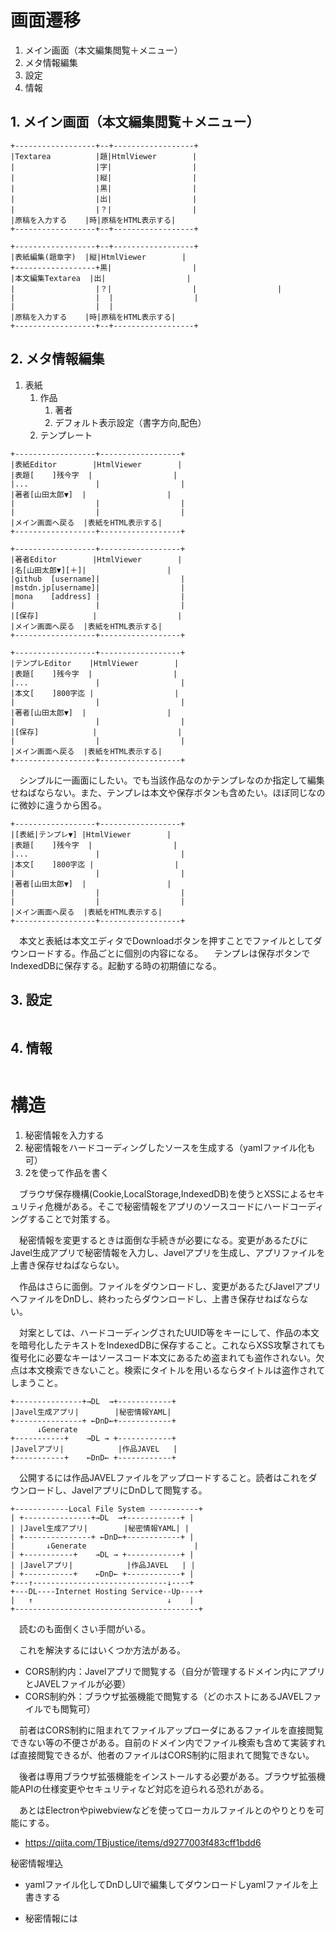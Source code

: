 # 画面遷移

1. メイン画面（本文編集閲覧＋メニュー）
2. メタ情報編集
3. 設定
4. 情報

## 1. メイン画面（本文編集閲覧＋メニュー）

```
+------------------+--+------------------+
|Textarea          |題|HtmlViewer        |
|                  |字|                  |
|                  |縦|                  |
|                  |黒|                  |
|                  |出|                  |
|                  |？|                  |
|原稿を入力する    |時|原稿をHTML表示する|
+------------------+--+------------------+
```

```
+------------------+--+------------------+
|表紙編集(題章字)  |縦|HtmlViewer        |
+------------------+黒|                  |
|本文編集Textarea  |出|                  |
|                  |？|                  |                  |
|                  |  |                  |
|                  |  |
|原稿を入力する    |時|原稿をHTML表示する|
+------------------+--+------------------+
```


## 2. メタ情報編集

1. 表紙
    1. 作品
        1. 著者
        2. デフォルト表示設定（書字方向,配色）
    2. テンプレート

```
+------------------+------------------+
|表紙Editor        |HtmlViewer        |
|表題[    ]残今字  |                  |
|...               |                  |
|著者[山田太郎▼]  |                  |
|                  |                  |
|                  |                  |
|メイン画面へ戻る  |表紙をHTML表示する|
+------------------+------------------+
```
```
+------------------+------------------+
|著者Editor        |HtmlViewer        |
|名[山田太郎▼][＋]|                  |
|github  [username]|                  |
|mstdn.jp[username]|                  |
|mona    [address] |                  |
|                  |                  |
|[保存]            |                  |
|メイン画面へ戻る  |表紙をHTML表示する|
+------------------+------------------+
```
```
+------------------+------------------+
|テンプレEditor    |HtmlViewer        |
|表題[    ]残今字  |                  |
|...               |                  |
|本文[    ]800字迄 |                  |
|                  |                  |
|著者[山田太郎▼]  |                  |
|                  |                  |
|[保存]            |                  |
|                  |                  |
|メイン画面へ戻る  |表紙をHTML表示する|
+------------------+------------------+
```

　シンプルに一画面にしたい。でも当該作品なのかテンプレなのか指定して編集せねばならない。また、テンプレは本文や保存ボタンも含めたい。ほぼ同じなのに微妙に違うから困る。

```
+------------------+------------------+
|[表紙|テンプレ▼] |HtmlViewer        |
|表題[    ]残今字  |                  |
|...               |                  |
|本文[    ]800字迄 |                  |
|                  |                  |
|著者[山田太郎▼]  |                  |
|                  |                  |
|                  |                  |
|メイン画面へ戻る  |表紙をHTML表示する|
+------------------+------------------+
```

　本文と表紙は本文エディタでDownloadボタンを押すことでファイルとしてダウンロードする。作品ごとに個別の内容になる。
　テンプレは保存ボタンでIndexedDBに保存する。起動する時の初期値になる。

## 3. 設定

```
```

## 4. 情報

```
```

# 構造

1. 秘密情報を入力する
2. 秘密情報をハードコーディングしたソースを生成する（yamlファイル化も可）
3. 2を使って作品を書く

　ブラウザ保存機構(Cookie,LocalStorage,IndexedDB)を使うとXSSによるセキュリティ危機がある。そこで秘密情報をアプリのソースコードにハードコーディングすることで対策する。

　秘密情報を変更するときは面倒な手続きが必要になる。変更があるたびにJavel生成アプリで秘密情報を入力し、Javelアプリを生成し、アプリファイルを上書き保存せねばならない。

　作品はさらに面倒。ファイルをダウンロードし、変更があるたびJavelアプリへファイルをDnDし、終わったらダウンロードし、上書き保存せねばならない。

　対案としては、ハードコーディングされたUUID等をキーにして、作品の本文を暗号化したテキストをIndexedDBに保存すること。これならXSS攻撃されても復号化に必要なキーはソースコード本文にあるため盗まれても盗作されない。欠点は本文検索できないこと。検索にタイトルを用いるならタイトルは盗作されてしまうこと。

```
+---------------+→DL  →+------------+
|Javel生成アプリ|        |秘密情報YAML|
+---------------+ ←DnD←+------------+
      ↓Generate
+-----------+    →DL → +------------+
|Javelアプリ|            |作品JAVEL   |
+-----------+    ←DnD← +------------+
```

　公開するには作品JAVELファイルをアップロードすること。読者はこれをダウンロードし、JavelアプリにDnDして閲覧する。

```
+------------Local File System -----------+
| +---------------+→DL  →+------------+ |
| |Javel生成アプリ|        |秘密情報YAML| |
| +---------------+ ←DnD←+------------+ |
|       ↓Generate                        |
| +-----------+    →DL → +------------+ |
| |Javelアプリ|            |作品JAVEL   | |
| +-----------+    ←DnD← +------------+ |
+---↑------------------------------↓----+
+---DL----Internet Hosting Service--Up----+
|   ↑                              ↓    |
+-----------------------------------------+
```

　読むのも面倒くさい手間がいる。

　これを解決するにはいくつか方法がある。

* CORS制約内：Javelアプリで閲覧する（自分が管理するドメイン内にアプリとJAVELファイルが必要）
* CORS制約外：ブラウザ拡張機能で閲覧する（どのホストにあるJAVELファイルでも閲覧可）

　前者はCORS制約に阻まれてファイルアップローダにあるファイルを直接閲覧できない等の不便さがある。自前のドメイン内でファイル検索も含めて実装すれば直接閲覧できるが、他者のファイルはCORS制約に阻まれて閲覧できない。

　後者は専用ブラウザ拡張機能をインストールする必要がある。ブラウザ拡張機能APIの仕様変更やセキュリティなど対応を迫られる恐れがある。

　あとはElectronやpiwebviewなどを使ってローカルファイルとのやりとりを可能にする。

* https://qiita.com/TBjustice/items/d9277003f483cff1bdd6













秘密情報埋込

* yamlファイル化してDnDしUIで編集してダウンロードしyamlファイルを上書きする

* 秘密情報には

